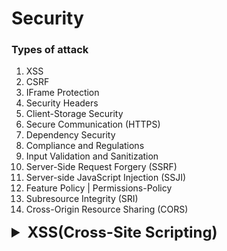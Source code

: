 # Security

### Types of attack
1. XSS 
2. CSRF 
3. IFrame Protection 
4. Security Headers 
5. Client-Storage Security 
6. Secure Communication (HTTPS)
7. Dependency Security 
8. Compliance and Regulations 
9. Input Validation and Sanitization 
10. Server-Side Request Forgery (SSRF)
11. Server-side JavaScript Injection (SSJI)
12. Feature Policy | Permissions-Policy 
13. Subresource Integrity (SRI)
14. Cross-Origin Resource Sharing (CORS)


<details >
 <summary style="font-size: x-large; font-weight: bold">XSS(Cross-Site Scripting)</summary>

![img.png](img.png)

### Type vulnerability
1. User session hacking
2. Unauthorized activities
3. Capturing keystrokes
4. Stealing critical information
5. Phishing attack

### How this attacks are possible?
1. If user is able to insert any script(JS) into your website then they can render there HTML,CSS & JS which can mimic like your website and do sort of attack mentioned here
2. This mostly happen through user input

![img_1.png](img_1.png)
https://github.com/namastedev/namaste-frontend-system-design/blob/master/Security/XSS/vulnerability/example1.html


<details >
 <summary style="font-size: large; font-weight: bold">User Session Hacking</summary>

```html
<!DOCTYPE html>
<html lang="en">
<head>
    <meta charset="UTF-8">
    <meta http-equiv="X-UA-Compatible" content="IE=edge">
    <meta name="viewport" content="width=device-width, initial-scale=1.0">
    <title>XSS Example</title>
</head>
<body>

<!-- Vulnerable Code -->
<div>
    Welcome, <span id="username"></span>!
 </div>

<script>
    // Function to set a cookie, mostly this will be set from server
    function setCookie(name, value, days) {
        const date = new Date();
        date.setTime(date.getTime() + (days * 24 * 60 * 60 * 1000));
        const expires = "expires=" + date.toUTCString();
        document.cookie = name + "=" + value + ";" + expires + ";path=/";
    }

    // Example: Set a cookie named "exampleCookie" with value "Hello, Cookie!" that expires in 7 days
    setCookie("exampleCookie", "Hello, Cookie!", 7);
</script>

<!-- Vulnerable Code -->
<script>
    const params = new URLSearchParams(window.location.search);
    const name = params.get('name');
    document.getElementById('username').innerHTML = `${name}`;
 </script>

</body>
</html>
```

Here user can pass malicious code in url param like below. We need to use `encodeURIComponent` to encode below code, so that special character interpreted correctly
![img_2.png](img_2.png)

Hacker able to hit his own server with our user cookies information. Cookies can be holding authorization details
which will help hacker to hijack the user session
![img_3.png](img_3.png)
User cookies hijacked by hacker.
![img_4.png](img_4.png)
</details>


<details >
 <summary style="font-size: large; font-weight: bold">Unauthorized activities</summary>

```html
<!DOCTYPE html>
<html lang="en">
  <head>
    <meta charset="UTF-8" />
    <meta http-equiv="X-UA-Compatible" content="IE=edge" />
    <meta name="viewport" content="width=device-width, initial-scale=1.0" />
    <title>XSS Example</title>
  </head>
  <body>
    <!-- Vulnerable Code -->
    <div>
      Welcome, <span id="username"></span>! TimeZone,
      <span id="timezone"></span>!
    </div>

    <script>
      // Function to set a cookie, mostly this will be set from server
      function setCookie(name, value, days) {
        const date = new Date();
        date.setTime(date.getTime() + days * 24 * 60 * 60 * 1000);
        const expires = "expires=" + date.toUTCString();
        document.cookie = name + "=" + value + ";" + expires + ";path=/";
      }

      // Example: Set a cookie named "exampleCookie" with value "Hello, Cookie!" that expires in 7 days
      setCookie("exampleCookie", "Hello, Cookie!", 7);
    </script>

    <!-- Vulnerable Code -->
    <script>
      const params = new URLSearchParams(window.location.search);
      const name = params.get("name");
      document.getElementById("username").innerHTML = name;
    </script>

    <script>
      function createPost(title, description) {
        var xhr = new XMLHttpRequest();
        xhr.open("POST", '/post', true);
        console.log(document.cookie);
        xhr.withCredentials = true;
        xhr.setRequestHeader(
          "Content-type",
          "application/x-www-form-urlencoded"
        );
        xhr.send(`txtName=${title}&mtxMessage=${description}`);
      }
    </script>
  </body>
</html>
```

![img_5.png](img_5.png)


Since Hacker was able to hit his own server with our user cookies information. So any unauthorized activities can be done by hacker.
</details>


<details >
 <summary style="font-size: large; font-weight: bold">Capturing Key strokes</summary>

Just like session we can pass malicious code which can track our user keystrokes activities and send it to hacker server
![img_6.png](img_6.png)
![img_7.png](img_7.png)
</details>


<details >
 <summary style="font-size: large; font-weight: bold">Stealing critical information</summary>

Same like above we can pass malicious code in params and it steals all user details by tacking whole HTML page
![img_8.png](img_8.png)
![img_9.png](img_9.png)
</details>


<details >
 <summary style="font-size: large; font-weight: bold">Phishing attack</summary>

Again like above malicious form was injected through params and now user was tricked thinking this real form and
might share their username and password which be sent to hacker
![img_10.png](img_10.png)
![img_12.png](img_12.png)
![img_13.png](img_13.png)
![img_11.png](img_11.png)
</details>


### Mitigation
1. List all possible way to take input 
2. In place of of innerHTML with “textContent” (For Older Browsers)
3. Escaping 
4. Use library like React 
5. Sanitize using DOMPurify 
6. CSP Headers (Content Security Policy)
7. Avoid using eval

![img_14.png](img_14.png)


<details >
 <summary style="font-size: large; font-weight: bold">Content Security Policy(CSP)</summary>


<details >
 <summary style="font-size: medium; font-weight: bold">Allowed Sources</summary>

```js
const express = require("express");

const PORT = 3010;
const app = express();

//CSP middleware
app.use((req, res, next) => {
    res.setHeader(
        'Content-Security-Policy',
        "default-src 'self';" + 
        "script-src 'self' http://unsecure.com;"
    );
    next();
})

app.use(express.static('public'));

app.get('/', (req, res) => {
    console.log(req.url);
    res.sendFile(__dirname + '/index.html');
});

app.listen(PORT, () => {
    console.log(`Server started at http://locolhost:${PORT}`);
});
```

- We above CSP policy `"default-src 'self';"` we can make sure that we don't allow any other source to load anything like images, js etc.
- If we want to allow any other sources then we add `script-src 'self' http://unsecure.com;`


Without Any CSP policy, we are able to load linked image here
![img_15.png](img_15.png)

With CSP policy, it was restricted
![img_16.png](img_16.png)
</details>


<details >
 <summary style="font-size: medium; font-weight: bold">Script Nonce</summary>

Middleware
```js
app.use((req, res, next) => {
    res.setHeader(
        'Content-Security-Policy',
        "default-src 'self';" + 
        "script-src 'self' 'nonce-randomKey' 'unsafe-inline' http://unsecure.com;"
    );
    next();
})
```

```html
<!DOCTYPE html>
<html lang="en">
<head>
    <meta charset="UTF-8">
    <meta name="viewport" content="width=device-width, initial-scale=1.0">
    <title>Document</title>
    <script src="http://unsecure.com/abc.js"></script>
    
    //script with nonce
    <script nonce="randomKey">
        console.log('My trusted code!')
    </script>

    <script>
        console.log('My non-trusted code!')
    </script>
</head>
<body>
    <h1>Page for CORS demo!</h1>
    <img src="https://media.licdn.com/dms/image/D5603AQGR_C2oAwVRBQ/profile-displayphoto-shrink_800_800/0/1673037498537?e=1707955200&v=beta&t=203QmhfiuDGKmUJORGy-qw-RKJQAtMzeTjw3sDR3xbo" />
</body>
</html>
```

Here with above CSP set are able to execute only `trusted code` which has `nonce` set
![img_18.png](img_18.png)
![img_20.png](img_20.png)
![img_19.png](img_19.png)
</details>


<details >
 <summary style="font-size: medium; font-weight: bold">Report-only mode</summary>

- Works only on HTTPS
- `report-to default; report-uri URL`
</details>

</details>

</details>
